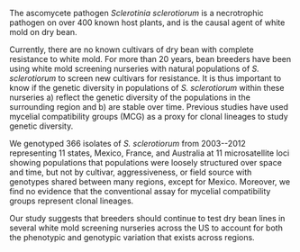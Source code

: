 The ascomycete pathogen *Sclerotinia sclerotiorum* is a necrotrophic pathogen on over 400 known host plants, and is the causal agent of white mold on dry bean. 
<!-- Two to three sentences of more detailed background, comprehensible to scientists in related disciplines.  -->
Currently, there are no known cultivars of dry bean with complete resistance to white mold. 
For more than 20 years, bean breeders have been using white mold screening nurseries with natural populations of *S. sclerotiorum* to screen new cultivars for resistance. 
It is thus important to know if the genetic diversity in populations of *S. sclerotiorum* within these nurseries a) reflect the genetic diversity of the populations in the surrounding region and b) are stable over time. 
Previous studies have used mycelial compatibility groups (MCG) as a proxy for clonal lineages to study genetic diversity.
<!-- One sentence clearly stating the general problem being addressed by this particular study. -->
<!-- One sentence summarising the main result (with the words "here we show" or their equivalent). Two or three sentences explaining what the main result reveals in direct comparison to what was thought to be the case previously, or how the main result adds to previous knowledge. -->
We genotyped 366 isolates of *S. sclerotiorum* from 2003--2012 representing 11 states, Mexico, France, and Australia at 11 microsatellite loci showing populations that populations were loosely structured over space and time, but not by cultivar, aggressiveness, or field source with genotypes shared between many regions, except for Mexico. 
Moreover, we find no evidence that the conventional assay for mycelial compatibility groups represent clonal lineages. 
<!-- 
One or two sentences to put the results into a more general context. Two or three sentences to provide a broader perspective, readily comprehensible to a scientist in any discipline, may be included in the first paragraph if the editor considers that the accessibility of the paper is significantly enhanced by their inclusion. Under these circumstances, the length of the paragraph can be up to 300 words. (The above example is 190 words without the final section, and 250 words with it). -->
Our study suggests that breeders should continue to test dry bean lines in several white mold screening nurseries across the US to account for both the phenotypic and genotypic variation that exists across regions.  
